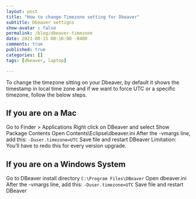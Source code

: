 ```yaml
---
layout: post
title: "How to change Timezone setting for Dbeaver"
subtitle: Dbeaver settigns 
show-avatar : false
permalink: /blog/dbeaver-timezone
date: 2021-08-15 00:16:00 -0400
comments: true
published: true
categories: []
tags: [dbeaver, laptop]

---
```


To change the timezone sitting on your Dbeaver, by default it shows the timestamp in local time 
 zone and if we want to force UTC or a specific timezone, follow the below steps.

## If you are on a Mac

Go to Finder > Applications
Right click on DBeaver and select Show Package Contents
Open Contents\Eclipse\dbeaver.ini
After the -vmargs line, add this: `-Duser.timezone=UTC`
Save file and restart DBeaver
Limitation: You’ll have to redo this for every version upgrade.


## If you are on a Windows System

Go to DBeaver install directory `C:\Program Files\DBeaver`
Open dbeaver.ini
After the -vmargs line, add this: `-Duser.timezone=UTC`
Save file and restart DBeaver